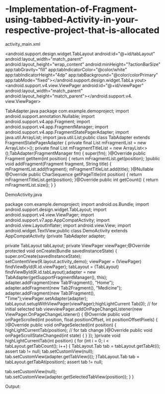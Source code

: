 # -Implementation-of-Fragment-using-tabbed-Activity-in-your-respective-project-that-is-allocated
activity_main.xml
<?xml version="1.0" encoding="utf-8"?>
<LinearLayout xmlns:android="http://schemas.android.com/apk/res/android "
xmlns:app="http://schemas.android.com/apk/res-auto" android:layout_width="match_parent" android:layout_height="match_parent" android:orientation="vertical"><include layout="@layout/app_bar"
/><android.support.design.widget.TabLayout android:id="@+id/tabLayout" android:layout_width="match_parent" android:layout_height="wrap_content" android:minHeight="?actionBarSize" app:tabGravity="fill" app:tabIndicatorColor="@color/white" app:tabIndicatorHeight="4dp" app:tabBackground="@color/colorPrimary"
app:tabMode="fixed"></android.support.design.widget.TabLa yout><android.support.v4.view.ViewPager android:id="@+id/viewPager" android:layout_width="match_parent" android:layout_height="match_parent"></android.support.v4. view.ViewPager></LinearLayout>
 
TabAdapter.java
package com.example.demoproject;
import android.support.annotation.Nullable; import android.support.v4.app.Fragment;
import android.support.v4.app.FragmentManager;
import android.support.v4.app.FragmentStatePagerAdapter; import java.util.ArrayList;
import java.util.List;public class TabAdapter extends FragmentStatePagerAdapter {
private final List<Fragment> mFragmentList = new ArrayList<>(); private final List<String> mFragmentTitleList = new ArrayList<>();TabAdapter(FragmentManager fm) {
super(fm);
}@Override
public Fragment getItem(int position) { return mFragmentList.get(position);
}public void addFragment(Fragment fragment, String title) { mFragmentList.add(fragment);
mFragmentTitleList.add(title);
}@Nullable @Override
public CharSequence getPageTitle(int position) { return mFragmentTitleList.get(position);
}@Override
public int getCount() { return mFragmentList.size();
}
}

DemoActivity.java

package com.example.demoproject; import android.os.Bundle;
import android.support.design.widget.TabLayout; import android.support.v4.view.ViewPager;
import android.support.v7.app.AppCompatActivity; import android.view.LayoutInflater;
import android.view.View;
import android.widget.TextView;public class DemoActivity extends AppCompatActivity {private TabAdapter adapter;
 
private TabLayout tabLayout;
private ViewPager viewPager;@Override
protected void onCreate(Bundle savedInstanceState) { super.onCreate(savedInstanceState); setContentView(R.layout.activity_demo);
viewPager = (ViewPager) findViewById(R.id.viewPager); tabLayout = (TabLayout) findViewById(R.id.tabLayout);adapter = new TabAdapter(getSupportFragmentManager(), this); adapter.addFragment(new Tab1Fragment(), "Home"); adapter.addFragment(new Tab2Fragment(), "Medicine"); adapter.addFragment(new Tab3Fragment(), "Time");viewPager.setAdapter(adapter); tabLayout.setupWithViewPager(viewPager);highLightCurrent Tab(0); // for initial selected tab viewviewPager.addOnPageChangeListener(new ViewPager.OnPageChangeListener() {
@Override
public void onPageScrolled(int position, float positionOffset, int positionOffsetPixels) {
}@Override
public void onPageSelected(int position) { highLightCurrentTab(position); // for tab change
}@Override
public void onPageScrollStateChanged(int state) {
}
});
}private void highLightCurrentTab(int position) { for (int i = 0; i < tabLayout.getTabCount(); i++) { TabLayout.Tab tab = tabLayout.getTabAt(i); assert tab != null;
tab.setCustomView(null); tab.setCustomView(adapter.getTabView(i));
}TabLayout.Tab tab = tabLayout.getTabAt(position); assert tab != null;
 
tab.setCustomView(null); tab.setCustomView(adapter.getSelectedTabView(position));
}
}






Output:


